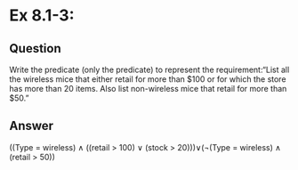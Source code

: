 # Ex 8.1-3: 

## Question
Write the predicate (only the predicate) to represent the requirement:“List all the wireless mice that either retail for more than $100 or for
which the store has more than 20 items. Also list non-wireless mice
that retail for more than $50.”

## Answer
((Type = wireless) ∧ ((retail > 100) ∨ (stock > 20)))∨(¬(Type = wireless) ∧ (retail > 50))